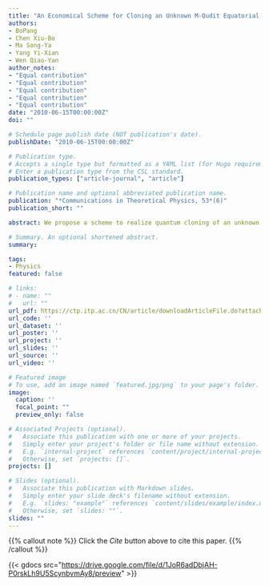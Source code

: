 ```yaml
---
title: "An Economical Scheme for Cloning an Unknown M-Qudit Equatorial-Like State with Assistance"
authors:
- BoPang
- Chen Xiu-Bo
- Ma Song-Ya
- Yang Yi-Xian
- Wen Qiao-Yan
author_notes:
- "Equal contribution"
- "Equal contribution"
- "Equal contribution"
- "Equal contribution"
- "Equal contribution"
date: "2010-06-15T00:00:00Z"
doi: ""

# Schedule page publish date (NOT publication's date).
publishDate: "2010-06-15T00:00:00Z"

# Publication type.
# Accepts a single type but formatted as a YAML list (for Hugo requirements).
# Enter a publication type from the CSL standard.
publication_types: ["article-journal", "article"]

# Publication name and optional abbreviated publication name.
publication: "*Communications in Theoretical Physics, 53*(6)"
publication_short: ""

abstract: We propose a scheme to realize quantum cloning of an unknown M-qudit equatorial-like entangled state. The first stage of the protocol requires teleportation. After the teleportation is accomplished, the receiver can reestablish the original state. In the second stage of the protocol, with the assistance (through a single-particle projective measurement) of the preparer, the perfect copy of an original state can be produced at the site of the sender. Our scheme requires a single maximally entangled qudit pair as the quantum channel and three dits classical communication. The scheme is feasible at the expense of consuming local resources which include M − 1 ancillary qudits introduced by the receiver and additional bi-qudit operations. Moreover, we construct a sort of unitary transformations which ensure ancillary qudits are not necessarily introduced by the sender. Comparing to the previous protocols, the proposed protocol is economical due to that the cost of both quantum nonlocal resources and classical communication is lowest.

# Summary. An optional shortened abstract.
summary:

tags:
- Physics
featured: false

# links:
# - name: ""
#   url: ""
url_pdf: https://ctp.itp.ac.cn/CN/article/downloadArticleFile.do?attachType=PDF&id=12206
url_code: ''
url_dataset: ''
url_poster: ''
url_project: ''
url_slides: ''
url_source: ''
url_video: ''

# Featured image
# To use, add an image named `featured.jpg/png` to your page's folder. 
image:
  caption: ''
  focal_point: ""
  preview_only: false

# Associated Projects (optional).
#   Associate this publication with one or more of your projects.
#   Simply enter your project's folder or file name without extension.
#   E.g. `internal-project` references `content/project/internal-project/index.md`.
#   Otherwise, set `projects: []`.
projects: []

# Slides (optional).
#   Associate this publication with Markdown slides.
#   Simply enter your slide deck's filename without extension.
#   E.g. `slides: "example"` references `content/slides/example/index.md`.
#   Otherwise, set `slides: ""`.
slides: ""
---
```


{{% callout note %}}
Click the *Cite* button above to cite this paper.
{{% /callout %}}

{{< gdocs src="https://drive.google.com/file/d/1JoR6adDbjAH-P0rskLh9U5ScynbvmAy8/preview" >}}
